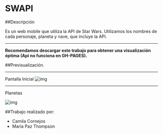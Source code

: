 # SWAPI

##Descripción

Es un web mobile que utiliza la API de Star Wars. Utilizamos los nombres de cada personaje, planeta y nave, que incluye la API.

- - -

**Recomendamos descargar este trabajo para obtener una visualización óptima (Api no funciona en GH-PAGES).**


##Previsualización.
- - -

Pantalla Inicial
![img](https://image.ibb.co/dfWKd7/Captura_de_pantalla_2018_02_16_a_las_8_23_06.png)
- - -

Planetas

![img](https://image.ibb.co/bGQ1rS/Captura_de_pantalla_2018_02_16_a_las_8_21_42.png)

##Trabajo realizado por:
* Camila Cornejos
* María Paz Thompson

